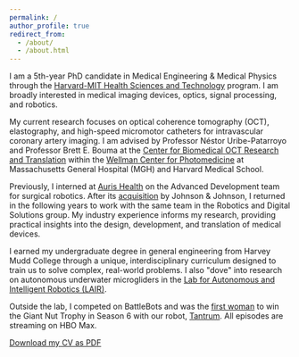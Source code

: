 ```yaml
---
permalink: /
author_profile: true
redirect_from: 
  - /about/
  - /about.html
---
```


I am a 5th-year PhD candidate in Medical Engineering & Medical Physics through the [Harvard-MIT Health Sciences and Technology](https://hst.mit.edu/) program. I am broadly interested in medical imaging devices, optics, signal processing, and robotics.

My current research focuses on optical coherence tomography (OCT), elastography, and high-speed micromotor catheters for intravascular coronary artery imaging. I am advised by Professor Néstor Uribe-Patarroyo and Professor Brett E. Bouma at the [Center for Biomedical OCT Research and Translation](https://octresearch.org/) within the [Wellman Center for Photomedicine](https://wellman.massgeneral.org/) at Massachusetts General Hospital (MGH) and Harvard Medical School.

Previously, I interned at [Auris Health](https://www.linkedin.com/company/aurishealth/) on the Advanced Development team for surgical robotics. After its [acquisition](https://www.jnj.com/media-center/press-releases/johnson-johnson-announces-agreement-to-acquire-auris-health-inc) by Johnson & Johnson, I returned in the following years to work with the same team in the Robotics and Digital Solutions group. My industry experience informs my research, providing practical insights into the design, development, and translation of medical devices.

I earned my undergraduate degree in general engineering from Harvey Mudd College through a unique, interdisciplinary curriculum designed to train us to solve complex, real-world problems. I also "dove" into research on autonomous underwater microgliders in the [Lab for Autonomous and Intelligent Robotics (LAIR)](https://www.lair.hmc.edu/).  

Outside the lab, I competed on BattleBots and was the [first woman](https://news.mit.edu/2023/mit-women-historic-battlebots-runs-0208) to win the Giant Nut Trophy in Season 6 with our robot, [Tantrum](https://battlebots.fandom.com/wiki/Tantrum). All episodes are streaming on HBO Max.

<div class="cv-download-links">
  <a href="{{ base_path }}/files/Ginger_CV.pdf" class="btn btn--primary">Download my CV as PDF</a>
</div>
